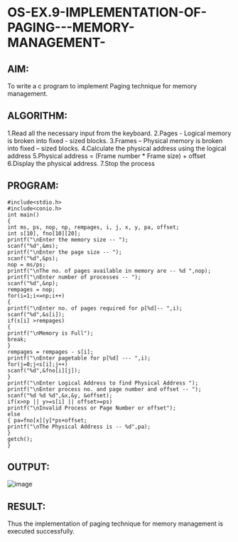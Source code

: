 # OS-EX.9-IMPLEMENTATION-OF-PAGING---MEMORY-MANAGEMENT-

## AIM:
To write a c program to implement Paging technique for memory management.

## ALGORITHM:

1.Read all the necessary input from the keyboard.
2.Pages - Logical memory is broken into fixed - sized blocks.
3.Frames – Physical memory is broken into fixed – sized blocks.
4.Calculate the physical address using the logical address
5.Physical address = (Frame number * Frame size) + offset
6.Display the physical address.
7.Stop the process

## PROGRAM:
```
#include<stdio.h>
#include<conio.h>
int main()
{
int ms, ps, nop, np, rempages, i, j, x, y, pa, offset;
int s[10], fno[10][20];
printf("\nEnter the memory size -- ");
scanf("%d",&ms);
printf("\nEnter the page size -- ");
scanf("%d",&ps);
nop = ms/ps;
printf("\nThe no. of pages available in memory are -- %d ",nop);
printf("\nEnter number of processes -- ");
scanf("%d",&np);
rempages = nop;
for(i=1;i<=np;i++)
{
printf("\nEnter no. of pages required for p[%d]-- ",i);
scanf("%d",&s[i]);
if(s[i] >rempages)
{
printf("\nMemory is Full");
break;
}
rempages = rempages - s[i];
printf("\nEnter pagetable for p[%d] --- ",i);
for(j=0;j<s[i];j++)
scanf("%d",&fno[i][j]);
}
printf("\nEnter Logical Address to find Physical Address ");
printf("\nEnter process no. and page number and offset -- ");
scanf("%d %d %d",&x,&y, &offset);
if(x>np || y>=s[i] || offset>=ps)
printf("\nInvalid Process or Page Number or offset");
else
{ pa=fno[x][y]*ps+offset;
printf("\nThe Physical Address is -- %d",pa);
}
getch();
}
```
## OUTPUT:
![image](https://github.com/NAVEENMATHIVANAN/OS-EX.9-IMPLEMENTATION-OF-PAGING---MEMORY-MANAGEMENT-/assets/119394582/e8908bcc-24f2-4d91-a3e2-d0316ff63989)


## RESULT:
Thus the implementation of paging technique for memory management is executed successfully.
